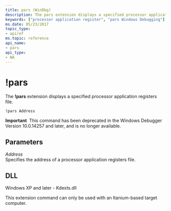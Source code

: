 ```yaml
---
title: pars (WinDbg)
description: The pars extension displays a specified processor application registers file.
keywords: ["processor application register", "pars Windows Debugging"]
ms.date: 05/23/2017
topic_type:
- apiref
ms.topic: reference
api_name:
- pars
api_type:
- NA
---
```


# !pars


The **!pars** extension displays a specified processor application registers file.

```dbgcmd
!pars Address
```

**Important**  This command has been deprecated in the Windows Debugger Version 10.0.14257 and later, and is no longer available.

 

## Parameters


<span id="_______Address______"></span><span id="_______address______"></span><span id="_______ADDRESS______"></span> *Address*   
Specifies the address of a processor application registers file.

## DLL

Windows XP and later - Kdexts.dll

 

This extension command can only be used with an Itanium-based target computer.

 

 





